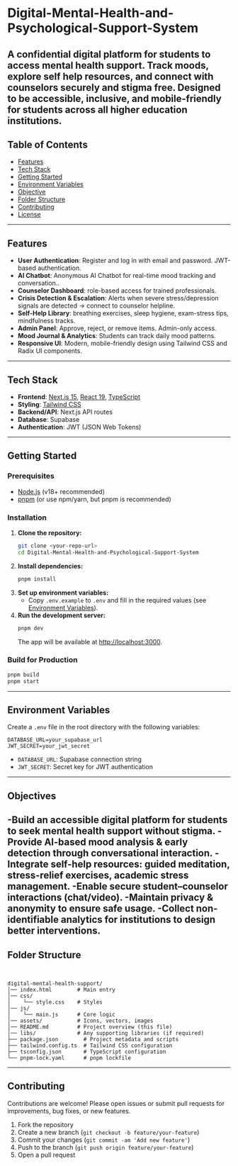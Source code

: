 # Digital-Mental-Health-and-Psychological-Support-System

A confidential digital platform for students to access mental health support. Track moods, explore self help resources, and connect with counselors securely and stigma free. Designed to be accessible, inclusive, and mobile-friendly for students across all higher education institutions.
---

## Table of Contents
- [Features](#features)
- [Tech Stack](#tech-stack)
- [Getting Started](#getting-started)
- [Environment Variables](#environment-variables)
- [Objective](#objective)
- [Folder Structure](#folder-structure)
- [Contributing](#contributing)
- [License](#license)

---

## Features
- **User Authentication**: Register and log in with email and password. JWT-based authentication.
- **AI Chatbot**: Anonymous AI Chatbot for real-time mood tracking and conversation..
- **Counselor Dashboard**: role-based access for trained professionals.
- **Crisis Detection & Escalation**: Alerts when severe stress/depression signals are detected → connect to counselor helpline.
- **Self-Help Library**: breathing exercises, sleep hygiene, exam-stress tips, mindfulness tracks.
- **Admin Panel**: Approve, reject, or remove items. Admin-only access.
- **Mood Journal & Analytics**: Students can track daily mood patterns.
- **Responsive UI**: Modern, mobile-friendly design using Tailwind CSS and Radix UI components.
  


---

## Tech Stack
- **Frontend**: [Next.js 15](https://nextjs.org/), [React 19](https://react.dev/), [TypeScript](https://www.typescriptlang.org/)
- **Styling**: [Tailwind CSS](https://tailwindcss.com/)
- **Backend/API**: Next.js API routes
- **Database**: Supabase
- **Authentication**: JWT (JSON Web Tokens)

---

## Getting Started

### Prerequisites
- [Node.js](https://nodejs.org/) (v18+ recommended)
- [pnpm](https://pnpm.io/) (or use npm/yarn, but pnpm is recommended)

### Installation
1. **Clone the repository:**
   ```bash
   git clone <your-repo-url>
   cd Digital-Mental-Health-and-Psychological-Support-System

   ```
2. **Install dependencies:**
   ```bash
   pnpm install
   ```
3. **Set up environment variables:**
   - Copy `.env.example` to `.env` and fill in the required values (see [Environment Variables](#environment-variables)).
4. **Run the development server:**
   ```bash
   pnpm dev
   ```
   The app will be available at [http://localhost:3000](http://localhost:3000).

### Build for Production
```bash
pnpm build
pnpm start
```

---

## Environment Variables
Create a `.env` file in the root directory with the following variables:

```
DATABASE_URL=your_supabase_url
JWT_SECRET=your_jwt_secret

```

- `DATABASE_URL`: Supabase connection string
- `JWT_SECRET`: Secret key for JWT authentication


---

## Objectives

-Build an accessible digital platform for students to seek mental health support without stigma.
-Provide AI-based mood analysis & early detection through conversational interaction.
-Integrate self-help resources: guided meditation, stress-relief exercises, academic stress management.
-Enable secure student–counselor interactions (chat/video).
-Maintain privacy & anonymity to ensure safe usage.
-Collect non-identifiable analytics for institutions to design better interventions.
---

## Folder Structure
```


digital-mental-health-support/
│── index.html        # Main entry
│── css/
│    └── style.css    # Styles
│── js/
│    └── main.js      # Core logic
│── assets/           # Icons, vectors, images
│── README.md         # Project overview (this file)
│── libs/             # Any supporting libraries (if required)
├── package.json        # Project metadata and scripts
├── tailwind.config.ts  # Tailwind CSS configuration
├── tsconfig.json       # TypeScript configuration
└── pnpm-lock.yaml      # pnpm lockfile
```

---

## Contributing

Contributions are welcome! Please open issues or submit pull requests for improvements, bug fixes, or new features.

1. Fork the repository
2. Create a new branch (`git checkout -b feature/your-feature`)
3. Commit your changes (`git commit -am 'Add new feature'`)
4. Push to the branch (`git push origin feature/your-feature`)
5. Open a pull request

